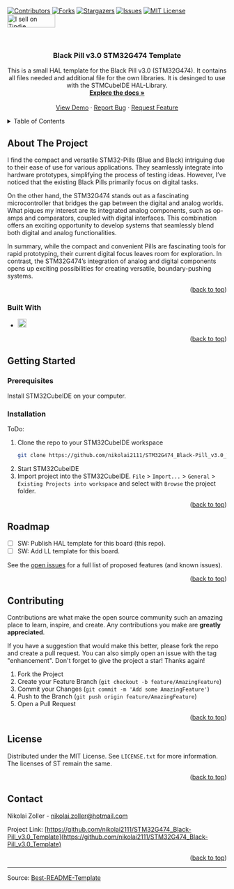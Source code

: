 <!-- Improved compatibility of back to top link: See: https://github.com/othneildrew/Best-README-Template/pull/73 -->
<a name="readme-top"></a>
<!--
*** Thanks for checking out the Best-README-Template. If you have a suggestion
*** that would make this better, please fork the repo and create a pull request
*** or simply open an issue with the tag "enhancement".
*** Don't forget to give the project a star!
*** Thanks again! Now go create something AMAZING! :D
-->



<!-- PROJECT SHIELDS -->
<!--
*** I'm using markdown "reference style" links for readability.
*** Reference links are enclosed in brackets [ ] instead of parentheses ( ).
*** See the bottom of this document for the declaration of the reference variables
*** for contributors-url, forks-url, etc. This is an optional, concise syntax you may use.
*** https://www.markdownguide.org/basic-syntax/#reference-style-links
-->
[![Contributors][contributors-shield]][contributors-url]
[![Forks][forks-shield]][forks-url]
[![Stargazers][stars-shield]][stars-url]
[![Issues][issues-shield]][issues-url]
[![MIT License][license-shield]][license-url]
<a href="https://www.tindie.com/products/nikolai2111/black-pill-v30-stm32g474/"><img src="https://d2ss6ovg47m0r5.cloudfront.net/badges/tindie-smalls.png" alt="I sell on Tindie" width="110" height="30"></a>


<!-- PROJECT LOGO -->
<br />
<div align="center">
  <a href="https://github.com/nikolai2111/STM32G474_Black-Pill_v3.0_Template"></a>

<h3 align="center">Black Pill v3.0 STM32G474 Template</h3>

  <p align="center">
    This is a small HAL template for the Black Pill v3.0 (STM32G474). It contains all files needed and additional file for the own libraries. It is desinged to use with the STMCubeIDE HAL-Library. 
    <br />
    <a href="https://github.com/nikolai2111/STM32G474_Black-Pill_v3.0_Template"><strong>Explore the docs »</strong></a>
    <br />
    <br />
    <a href="https://github.com/nikolai2111/STM32G474_Black-Pill_v3.0_Template">View Demo</a>
    ·
    <a href="https://github.com/nikolai2111/STM32G474_Black-Pill_v3.0_Template/issues/new?labels=bug&template=bug-report---.md">Report Bug</a>
    ·
    <a href="https://github.com/nikolai2111/STM32G474_Black-Pill_v3.0_Template/issues/new?labels=enhancement&template=feature-request---.md">Request Feature</a>
  </p>
</div>



<!-- TABLE OF CONTENTS -->
<details>
  <summary>Table of Contents</summary>
  <ol>
    <li>
      <a href="#about-the-project">About The Project</a>
      <ul>
        <li><a href="#built-with">Built With</a></li>
      </ul>
    </li>
    <li>
      <a href="#getting-started">Getting Started</a>
      <ul>
        <li><a href="#prerequisites">Prerequisites</a></li>
        <li><a href="#installation">Installation</a></li>
      </ul>
    </li>
    <li><a href="#roadmap">Roadmap</a></li>
    <li><a href="#contributing">Contributing</a></li>
    <li><a href="#license">License</a></li>
    <li><a href="#contact">Contact</a></li>
  </ol>
</details>



<!-- ABOUT THE PROJECT -->
## About The Project

I find the compact and versatile STM32-Pills (Blue and Black) intriguing due to their ease of use for various applications. They seamlessly integrate into hardware prototypes, simplifying the process of testing ideas. However, I’ve noticed that the existing Black Pills primarily focus on digital tasks.

On the other hand, the STM32G474 stands out as a fascinating microcontroller that bridges the gap between the digital and analog worlds. What piques my interest are its integrated analog components, such as op-amps and comparators, coupled with digital interfaces. This combination offers an exciting opportunity to develop systems that seamlessly blend both digital and analog functionalities.

In summary, while the compact and convenient Pills are fascinating tools for rapid prototyping, their current digital focus leaves room for exploration. In contrast, the STM32G474’s integration of analog and digital components opens up exciting possibilities for creating versatile, boundary-pushing systems.

<p align="right">(<a href="#readme-top">back to top</a>)</p>



### Built With

* [<img src="https://dl.flathub.org/repo/appstream/x86_64/icons/128x128/com.st.STM32CubeIDE.png" alt="drawing" width="20"/>][cube-url]

<p align="right">(<a href="#readme-top">back to top</a>)</p>



<!-- GETTING STARTED -->
## Getting Started

### Prerequisites

Install STM32CubeIDE on your computer.

### Installation

ToDo:
1. Clone the repo to your STM32CubeIDE workspace
   ```sh
   git clone https://github.com/nikolai2111/STM32G474_Black-Pill_v3.0_Template.git
   ```
2. Start STM32CubeIDE
3. Import project into the STM32CubeIDE. `File` > `Import...` > `General` > `Existing Projects into workspace` and select with `Browse` the project folder. 

<p align="right">(<a href="#readme-top">back to top</a>)</p>



<!-- ROADMAP -->
## Roadmap

- [ ] SW: Publish HAL template for this board (this repo).
- [ ] SW: Add LL template for this board.

See the [open issues](https://github.com/nikolai2111/STM32G474_Black-Pill_v3.0_Template/issues) for a full list of proposed features (and known issues).

<p align="right">(<a href="#readme-top">back to top</a>)</p>



<!-- CONTRIBUTING -->
## Contributing

Contributions are what make the open source community such an amazing place to learn, inspire, and create. Any contributions you make are **greatly appreciated**.

If you have a suggestion that would make this better, please fork the repo and create a pull request. You can also simply open an issue with the tag "enhancement".
Don't forget to give the project a star! Thanks again!

1. Fork the Project
2. Create your Feature Branch (`git checkout -b feature/AmazingFeature`)
3. Commit your Changes (`git commit -m 'Add some AmazingFeature'`)
4. Push to the Branch (`git push origin feature/AmazingFeature`)
5. Open a Pull Request

<p align="right">(<a href="#readme-top">back to top</a>)</p>



<!-- LICENSE -->
## License

Distributed under the MIT License. See `LICENSE.txt` for more information. The licenses of ST remain the same.

<p align="right">(<a href="#readme-top">back to top</a>)</p>



<!-- CONTACT -->
## Contact

Nikolai Zoller - nikolai.zoller@hotmail.com

Project Link: [https://github.com/nikolai2111/STM32G474_Black-Pill_v3.0_Template](https://github.com/nikolai2111/STM32G474_Black-Pill_v3.0_Template)

<p align="right">(<a href="#readme-top">back to top</a>)</p>


---
Source: [Best-README-Template](https://github.com/othneildrew/Best-README-Template)



<!-- MARKDOWN LINKS & IMAGES -->
<!-- https://www.markdownguide.org/basic-syntax/#reference-style-links -->
[contributors-shield]: https://img.shields.io/github/contributors/nikolai2111/STM32G474_Black-Pill_v3.0_Template.svg?style=for-the-badge
[contributors-url]: https://github.com/nikolai2111/STM32G474_Black-Pill_v3.0_Template/graphs/contributors
[forks-shield]: https://img.shields.io/github/forks/nikolai2111/STM32G474_Black-Pill_v3.0_Template.svg?style=for-the-badge
[forks-url]: https://github.com/nikolai2111/STM32G474_Black-Pill_v3.0_Template/network/members
[stars-shield]: https://img.shields.io/github/stars/nikolai2111/STM32G474_Black-Pill_v3.0_Template.svg?style=for-the-badge
[stars-url]: https://github.com/nikolai2111/STM32G474_Black-Pill_v3.0_Template/stargazers
[issues-shield]: https://img.shields.io/github/issues/nikolai2111/STM32G474_Black-Pill_v3.0_Template.svg?style=for-the-badge
[issues-url]: https://github.com/nikolai2111/STM32G474_Black-Pill_v3.0_Template/issues
[license-shield]: https://img.shields.io/github/license/nikolai2111/STM32G474_Black-Pill_v3.0_Template.svg?style=for-the-badge
[license-url]: https://github.com/nikolai2111/STM32G474_Black-Pill_v3.0_Template/blob/master/LICENSE.txt
[cube-url]: https://www.st.com/en/development-tools/stm32cubeide.html